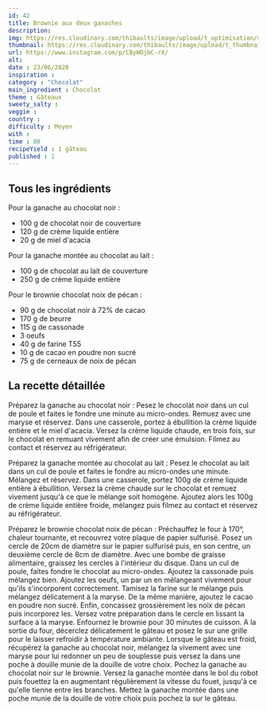 ```yaml
---
id: 42
title: Brownie aux deux ganaches
description: 
img: https://res.cloudinary.com/thibaults/image/upload/t_optimisation/v1600517381/Recipes/20200623_brownie.jpg
thumbnail: https://res.cloudinary.com/thibaults/image/upload/t_thumbnail_josie/v1600517381/Recipes/20200623_brownie.jpg
url: https://www.instagram.com/p/CByWOjbC-rX/
alt: 
date : 23/06/2020
inspiration :
category : "Chocolat"
main_ingredient : Chocolat
theme : Gâteaux
sweety_salty : 
veggie : 
country :
difficulty : Moyen
with : 
time : 80
recipeYield : 1 gâteau
published : 1
---
```


## Tous les ingrédients
Pour la ganache au chocolat noir :
 - 100 g de chocolat noir de couverture
 - 120 g de crème liquide entière
 - 20 g de miel d'acacia

Pour la ganache montée au chocolat au lait :
 - 100 g de chocolat au lait de couverture
 - 250 g de crème liquide entière

Pour le brownie chocolat noix de pécan :
 - 90 g de chocolat noir à 72% de cacao
 - 170 g de beurre
 - 115 g de cassonade
 - 3 oeufs
 - 40 g de farine T55
 - 10 g de cacao en poudre non sucré
 - 75 g de cerneaux de noix de pécan

## La recette détaillée
Préparez la ganache au chocolat noir :
Pesez le chocolat noir dans un cul de poule et faites le fondre une minute au micro-ondes. Remuez avec une maryse et réservez. Dans une casserole, portez à ébullition la crème liquide entière et le miel d'acacia. Versez la crème liquide chaude, en trois fois, sur le chocolat en remuant vivement afin de créer une émulsion. Filmez au contact et réservez au réfrigérateur.

Préparez la ganache montée au chocolat au lait :
Pesez le chocolat au lait dans un cul de poule et faites le fondre au micro-ondes une minute. Mélangez et réservez. Dans une casserole, portez 100g de crème liquide entière à ébullition. Versez la crème chaude sur le chocolat et remuez vivement jusqu'à ce que le mélange soit homogène. Ajoutez alors les 100g de crème liquide entière froide, mélangez puis filmez au contact et réservez au réfrigérateur. 

Préparez le brownie chocolat noix de pécan :
Préchauffez le four à 170°, chaleur tournante, et recouvrez votre plaque de papier sulfurisé. Posez un cercle de 20cm de diamètre sur le papier sulfurisé puis, en son centre, un deuxième cercle de 8cm de diamètre. Avec une bombe de graisse alimentaire, graissez les cercles à l'intérieur du disque. Dans un cul de poule, faites fondre le chocolat au micro-ondes. Ajoutez la cassonade puis mélangez bien. Ajoutez les oeufs, un par un en mélangeant vivement pour qu'ils s'incorporent correctement. Tamisez la farine sur le mélange puis mélangez délicatement à la maryse. De la même manière, ajoutez le cacao en poudre non sucré. Enfin, concassez grossièrement les noix de pécan puis incorporez les. Versez votre préparation dans le cercle en lissant la surface à la maryse. Enfournez le brownie pour 30 minutes de cuisson. A la sortie du four, décerclez délicatement le gâteau et posez le sur une grille pour le laisser refroidir à température ambiante. Lorsque le gâteau est froid, récupérez la ganache au chocolat noir, mélangez la vivement avec une maryse pour lui redonner un peu de souplesse puis versez la dans une poche à douille munie de la douille de votre choix. Pochez la ganache au chocolat noir sur le brownie. Versez la ganache montée dans le bol du robot puis fouettez la en augmentant régulièrement la vitesse du fouet, jusqu'à ce qu'elle tienne entre les branches. Mettez la ganache montée dans une poche munie de la douille de votre choix puis pochez la sur le gâteau.
